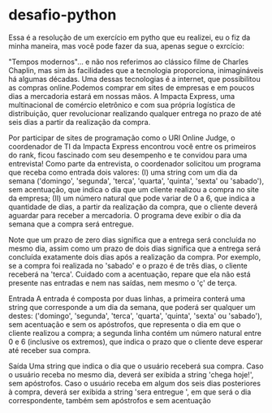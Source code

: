 # desafio-python

Essa é a resolução de um exercício em pytho que eu realizei, eu o fiz da minha maneira, mas você pode fazer da sua, apenas segue o exrcício:

"Tempos modernos"… e não nos referimos ao clássico filme de Charles Chaplin, mas sim às facilidades que a tecnologia proporciona, inimagináveis há algumas décadas. Uma dessas tecnologias é a internet, que possibilitou as compras online.Podemos comprar em sites de empresas e em poucos dias a mercadoria estará em nossas mãos. 
A Impacta Express, uma multinacional de comércio eletrônico e com sua própria logística de distribuição, quer revolucionar realizando qualquer entrega no prazo de até seis dias a partir da realização da compra.

Por participar de sites de programação como o URI Online Judge, o coordenador de TI da Impacta Express encontrou você entre os primeiros do rank, ficou fascinado com seu desempenho e te convidou para uma entrevista!
Como parte da entrevista, o coordenador solicitou um programa que receba como entrada dois valores: (I) uma string com um dia da semana ('domingo', 'segunda', 'terca', 'quarta', 'quinta', 'sexta' ou 'sabado'), sem acentuação, que indica o dia que um cliente realizou a compra no site da empresa; (II) um número natural que pode variar de 0 a 6, que indica a quantidade de dias, a partir da realização da compra, que o cliente deverá aguardar para receber a mercadoria. O programa deve exibir o dia da semana que a compra será entregue.

Note que um prazo de zero dias significa que a entrega será concluída no mesmo dia, assim como um prazo de dois dias significa que a entrega será concluída exatamente dois dias após a realização da compra. Por exemplo, se a compra foi realizada no 'sabado' e o prazo é de três dias, o cliente receberá na 'terca'. Cuidado com a acentuação, repare que ela não está presente nas entradas e nem nas saídas, nem mesmo o 'ç' de terça.

Entrada
A entrada é composta por duas linhas, a primeira conterá uma string que corresponde a um dia da semana, que poderá ser qualquer um destes: ('domingo', 'segunda', 'terca', 'quarta', 'quinta', 'sexta' ou 'sabado'), sem acentuação e sem os apóstrofos, que representa o dia em que o cliente realizou a compra; a segunda linha contém um número natural entre 0 e 6 (inclusive os extremos), que indica o prazo que o cliente deve esperar até receber sua compra.

Saída
Uma string que indica o dia que o usuário receberá sua compra. Caso o usuário receba no mesmo dia, deverá ser exibida a string 'chega hoje!', sem apóstrofos. Caso o usuário receba em algum dos seis dias posteriores à compra, deverá ser exibida a string 'sera entregue <dia>', em que <dia> será o dia correspondente, também sem apóstrofos e sem acentuação
